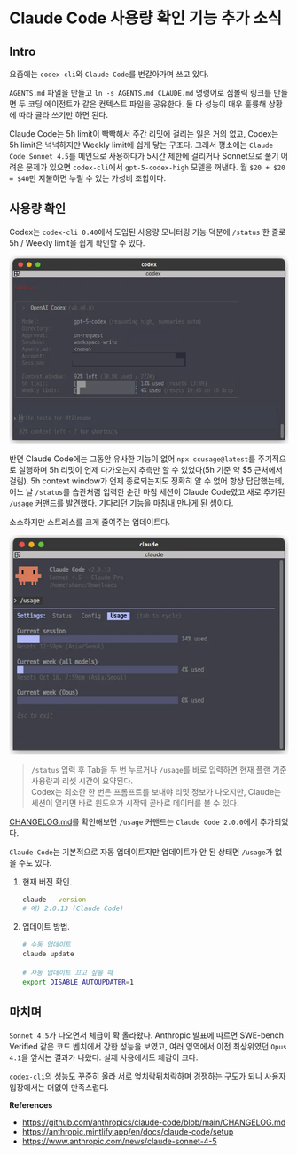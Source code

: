 # Claude Code 사용량 확인 기능 추가 소식

## Intro

요즘에는 `codex-cli`와 `Claude Code`를 번갈아가며 쓰고 있다.

`AGENTS.md` 파일을 만들고 `ln -s AGENTS.md CLAUDE.md` 명령어로 심볼릭 링크를 만들면 두 코딩 에이전트가 같은 컨텍스트 파일을 공유한다. 둘 다 성능이 매우 훌륭해 상황에 따라 골라 쓰기만 하면 된다.

Claude Code는 5h limit이 빡빡해서 주간 리밋에 걸리는 일은 거의 없고, Codex는 5h limit은 넉넉하지만 Weekly limit에 쉽게 닿는 구조다. 그래서 평소에는 `Claude Code Sonnet 4.5`를 메인으로 사용하다가 5시간 제한에 걸리거나 Sonnet으로 풀기 어려운 문제가 있으면 `codex-cli`에서 `gpt-5-codex-high` 모델을 꺼낸다. 월 `$20 + $20 = $40`만 지불하면 누릴 수 있는 가성비 조합이다.

## 사용량 확인

Codex는 `codex-cli 0.40`에서 도입된 사용량 모니터링 기능 덕분에 `/status` 한 줄로 5h / Weekly limit을 쉽게 확인할 수 있다.

![1](https://raw.githubusercontent.com/ShanePark/mdblog/main/development/claude-usage.assets/1.webp)

반면 Claude Code에는 그동안 유사한 기능이 없어 `npx ccusage@latest`를 주기적으로 실행하며 5h 리밋이 언제 다가오는지 추측만 할 수 있었다(5h 기준 약 $5 근처에서 걸림). 5h context window가 언제 종료되는지도 정확히 알 수 없어 항상 답답했는데, 어느 날 `/status`를 습관처럼 입력한 순간 마침 세션이 Claude Code였고 새로 추가된 `/usage` 커맨드를 발견했다. 기다리던 기능을 마침내 만나게 된 셈이다.

소소하지만 스트레스를 크게 줄여주는 업데이트다.

![2](https://raw.githubusercontent.com/ShanePark/mdblog/main/development/claude-usage.assets/2.webp)

> `/status` 입력 후 Tab을 두 번 누르거나 `/usage`를 바로 입력하면 현재 플랜 기준 사용량과 리셋 시간이 요약된다.  
> Codex는 최소한 한 번은 프롬프트를 보내야 리밋 정보가 나오지만, Claude는 세션이 열리면 바로 윈도우가 시작돼 곧바로 데이터를 볼 수 있다.

[CHANGELOG.md](https://github.com/anthropics/claude-code/blob/main/CHANGELOG.md)를 확인해보면 `/usage` 커맨드는 `Claude Code 2.0.0`에서 추가되었다.

`Claude Code`는 기본적으로 자동 업데이트지만 업데이트가 안 된 상태면 `/usage`가 없을 수도 있다.

1. 현재 버전 확인.

   ```bash
   claude --version
   # 예) 2.0.13 (Claude Code)
   ```

2. 업데이트 방법.

   ```bash
   # 수동 업데이트
   claude update
   
   # 자동 업데이트 끄고 싶을 때
   export DISABLE_AUTOUPDATER=1
   ```

## 마치며

`Sonnet 4.5`가 나오면서 체급이 확 올라왔다. Anthropic 발표에 따르면 SWE-bench Verified 같은 코드 벤치에서 강한 성능을 보였고, 여러 영역에서 이전 최상위였던 `Opus 4.1`을 앞서는 결과가 나왔다. 실제 사용에서도 체감이 크다.

`codex-cli`의 성능도 꾸준히 올라 서로 엎치락뒤치락하며 경쟁하는 구도가 되니 사용자 입장에서는 더없이 만족스럽다.

**References**

- https://github.com/anthropics/claude-code/blob/main/CHANGELOG.md
- https://anthropic.mintlify.app/en/docs/claude-code/setup
- https://www.anthropic.com/news/claude-sonnet-4-5
